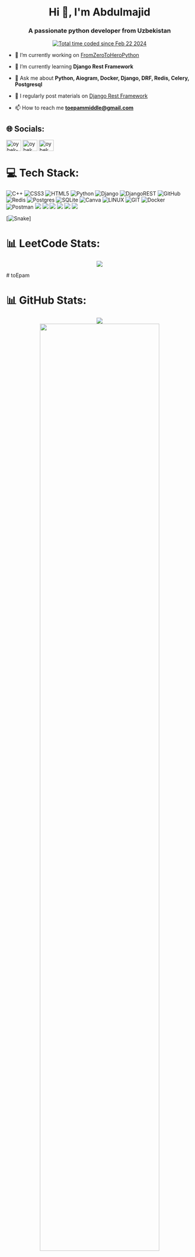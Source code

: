 <h1 align="center">Hi 👋, I'm Abdulmajid</h1>
<h3 align="center">A passionate python developer from Uzbekistan</h3>

<p align="center">
<a href="https://wakatime.com/@018dcd1a-4734-4964-965b-f0a608c3d37f"><img src="https://wakatime.com/badge/user/018dcd1a-4734-4964-965b-f0a608c3d37f.svg" alt="Total time coded since Feb 22 2024" /></a>
</p>

- 🔭 I’m currently working on <a href="https://t.me/FromZeroToHeroPython"> FromZeroToHeroPython </a>

[//]: # (- )

[//]: # (- [**BestFolio**]&#40;https://rozievich.pythonanywhere.com/&#41;)

- 🌱 I’m currently learning **Django Rest Framework**

- 💬 Ask me about **Python, Aiogram, Docker, Django, DRF, Redis, Celery, Postgresql**
- 📰 I regularly post materials on [Django Rest Framework](https://t.me/+jA2bxo8NKlJmNjFi)
- 📫 How to reach me **toepammiddle@gmail.com**

[//]: # (- 📄 Know about my experiences by this )

## 🌐 Socials:
<p align="left">
<a href="https://www.linkedin.com/in/under-web/" target="blank"><img align="center" src="https://raw.githubusercontent.com/rahuldkjain/github-profile-readme-generator/master/src/images/icons/Social/linked-in-alt.svg" alt="oybek-nurmamatov-036249263" height="30" width="40" /></a>
<a href="https://instagram.com/yunusovabdulmajid" target="blank"><img align="center" src="https://raw.githubusercontent.com/rahuldkjain/github-profile-readme-generator/master/src/images/icons/Social/instagram.svg" alt="oybek_rozievich" height="30" width="40" /></a>
<a href="https://leetcode.com/toepammiddle/" target="blank"><img align="center" src="https://raw.githubusercontent.com/rahuldkjain/github-profile-readme-generator/master/src/images/icons/Social/leet-code.svg" alt="oybek_2003" height="30" width="40" /></a>
</p>

# 💻 Tech Stack:

[//]: # (![AWS]&#40;https://img.shields.io/badge/AWS-%23FF9900.svg?style=for-the-badge&logo=amazon-aws&logoColor=white&#41; )
[//]: # (![DigitalOcean]&#40;https://img.shields.io/badge/DigitalOcean-%230167ff.svg?style=for-the-badge&logo=digitalOcean&logoColor=white&#41; )
[//]: # (![Anaconda]&#40;https://img.shields.io/badge/Anaconda-%2344A833.svg?style=for-the-badge&logo=anaconda&logoColor=white&#41; )
[//]: # (![FastAPI]&#40;https://img.shields.io/badge/FastAPI-005571?style=for-the-badge&logo=fastapi&#41; )
[//]: # (![Nginx]&#40;https://img.shields.io/badge/nginx-%23009639.svg?style=for-the-badge&logo=nginx&logoColor=white&#41; )
[//]: # (![Swagger]&#40;https://img.shields.io/badge/-Swagger-%23Clojure?style=for-the-badge&logo=swagger&logoColor=white&#41;)

![C++](https://img.shields.io/badge/c++-%2300599C.svg?style=for-the-badge&logo=c%2B%2B&logoColor=white) ![CSS3](https://img.shields.io/badge/css3-%231572B6.svg?style=for-the-badge&logo=css3&logoColor=white) ![HTML5](https://img.shields.io/badge/html5-%23E34F26.svg?style=for-the-badge&logo=html5&logoColor=white) ![Python](https://img.shields.io/badge/python-3670A0?style=for-the-badge&logo=python&logoColor=ffdd54)
![Django](https://img.shields.io/badge/django-%23092E20.svg?style=for-the-badge&logo=django&logoColor=white) ![DjangoREST](https://img.shields.io/badge/DJANGO-REST-ff1709?style=for-the-badge&logo=django&logoColor=white&color=ff1709&labelColor=gray)
![GitHub](https://img.shields.io/badge/GitHub-%23121011.svg?style=for-the-badge&logo=github&logoColor=white) 
![Redis](https://img.shields.io/badge/redis-%23DD0031.svg?style=for-the-badge&logo=redis&logoColor=white)
![Postgres](https://img.shields.io/badge/postgres-%23316192.svg?style=for-the-badge&logo=postgresql&logoColor=white) 
![SQLite](https://img.shields.io/badge/sqlite-%2307405e.svg?style=for-the-badge&logo=sqlite&logoColor=white) 
![Canva](https://img.shields.io/badge/Canva-%2300C4CC.svg?style=for-the-badge&logo=Canva&logoColor=white)
![LINUX](https://img.shields.io/badge/Linux-FCC624?style=for-the-badge&logo=linux&logoColor=black)
![GIT](https://img.shields.io/badge/Git-fc6d26?style=for-the-badge&logo=git&logoColor=white) 
![Docker](https://img.shields.io/badge/docker-%230db7ed.svg?style=for-the-badge&logo=docker&logoColor=white) 
![Postman](https://img.shields.io/badge/Postman-FF6C37?style=for-the-badge&logo=postman&logoColor=white)
![](https://img.shields.io/badge/MySQL-informational?style=flat&logo=MySQL&color=039BE5&logoColor=white)
![](https://img.shields.io/badge/Bootstrap-information?color=%23563D7C&style=flat&logo=bootstrap&logoColor=white)
![](https://img.shields.io/badge/SQLAlchemy-information?color=E95420&style=flat&logo=SQLAlchemy)
![](https://img.shields.io/badge/Ubuntu-information?color=E95420&style=flat&logo=ubuntu&logoColor=white)
![](https://img.shields.io/badge/Windows-information?color=0078D6&style=flat&logo=windows&logoColor=white)
![](https://img.shields.io/badge/PyCharm-information?style=flat&logo=pycharm&logoColor=black&color=black&labelColor=green)


[![Snake](https://profile-readme-generator.com/assets/snake.svg)]

# 📊 LeetCode Stats:
<p align="center"><img src="https://leetcard.jacoblin.cool/toepammiddle?theme=nord&font=Allerta&ext=heatmap"></p># toEpam

# 📊 GitHub Stats:
<p align="center">
<img src="https://github-profile-trophy.vercel.app/?username=toEpam&theme=radical">
<br/>
<img width="80%" src="https://github-profile-summary-cards.vercel.app/api/cards/profile-details?username=toEpam&theme=tokyonight">
<br/>
 
<img width="80%" src="https://github-readme-streak-stats.herokuapp.com/?user=toEpam&theme=tokyonight&hide_border=true" alt="toEpam****">

[//]: # (<img width="80%" src="https://github-readme-stats.vercel.app/api?username=toEpam&theme=tokyonight&hide_border=true&include_all_commits=true&count_private=true">)

<img width="80%" align="center" src="https://github-readme-stats.vercel.app/api/top-langs/?username=toEpam&theme=tokyonight&hide_border=true&include_all_commits=true&count_private=true&layout=compact">
</p>
<br/>

## 👁️ Number of visits:
<p align="center">
   <img src="https://profile-counter.glitch.me/{toepam}/count.svg"/>
</p>